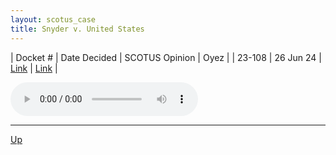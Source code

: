 ```yaml
---
layout: scotus_case
title: Snyder v. United States
---
```


| Docket # | Date Decided | SCOTUS Opinion | Oyez |
| 23-108 | 26 Jun 24 | [Link](https://www.supremecourt.gov/opinions/23pdf/603us1r48_g3ci.pdf) | [Link](https://www.oyez.org/cases/2023/23-108) |

<audio controls>
   <source src='./resources/23-108.mp3' type='audio/mpeg'>
</audio>

<object data='./resources/23-108.pdf' type='application/pdf'></object>

---

[Up](./README.md)